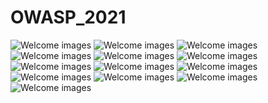 # OWASP_2021

<img src="https://github.com/rajeevranjancom/OWASP_2021/blob/main/owasp%20top%2010_page-0001.jpg" alt="Welcome images" />

<img src="https://github.com/rajeevranjancom/OWASP_2021/blob/main/owasp%20top%2010_page-0002.jpg" style="max-width: 100%;" alt="Welcome images" />

<img src="https://github.com/rajeevranjancom/OWASP_2021/blob/main/owasp%20top%2010_page-0003.jpg" style="max-width: 100%;" alt="Welcome images" />

<img src="https://github.com/rajeevranjancom/OWASP_2021/blob/main/owasp%20top%2010_page-0004.jpg" style="max-width: 100%;" alt="Welcome images" />

<img src="https://github.com/rajeevranjancom/OWASP_2021/blob/main/owasp%20top%2010_page-0005.jpg" style="max-width: 100%;" alt="Welcome images" />

<img src="https://github.com/rajeevranjancom/OWASP_2021/blob/main/owasp%20top%2010_page-0006.jpg" style="max-width: 100%;" alt="Welcome images" />

<img src="https://github.com/rajeevranjancom/OWASP_2021/blob/main/owasp%20top%2010_page-0007.jpg" style="max-width: 100%;" alt="Welcome images" />

<img src="https://github.com/rajeevranjancom/OWASP_2021/blob/main/owasp%20top%2010_page-0008.jpg" style="max-width: 100%;" alt="Welcome images" />

<img src="https://github.com/rajeevranjancom/OWASP_2021/blob/main/owasp%20top%2010_page-0009.jpg" style="max-width: 100%;" alt="Welcome images" />

<img src="https://github.com/rajeevranjancom/OWASP_2021/blob/main/owasp%20top%2010_page-0010.jpg" style="max-width: 100%;" alt="Welcome images" />

<img src="https://github.com/rajeevranjancom/OWASP_2021/blob/main/owasp%20top%2010_page-0011.jpg" style="max-width: 100%;" alt="Welcome images" />

<img src="https://github.com/rajeevranjancom/OWASP_2021/blob/main/owasp%20top%2010_page-0012.jpg" style="max-width: 100%;" alt="Welcome images" />

<img src="https://github.com/rajeevranjancom/OWASP_2021/blob/main/owasp%20top%2010_page-0013.jpg" style="max-width: 100%;" alt="Welcome images" />

